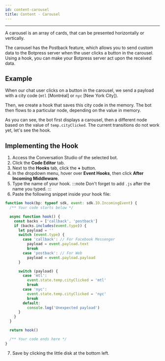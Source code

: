 ```yaml
---
id: content-carousel
title: Content - Carousel
---
```


--------------------

A carousel is an array of cards, that can be presented horizontally or vertically.

The carousel has the Postback feature, which allows you to send custom data to the Botpress server when the user clicks a button in the carousel. Using a hook, you can make your Botpress server act upon the received data.

## Example

When our chat user clicks on a button in the carousel, we send a payload with a city code (`mtl` [Montréal] or `nyc` [New York City]).

Then, we create a hook that saves this city code in the memory. The bot then flows to a particular node, depending on the value in memory.

As you can see, the bot first displays a carousel, then a different node based on the value of `temp.cityClicked`. The current transitions do not work yet, let's see the hook.

## Implementing the Hook

1. Access the Conversation Studio of the selected bot.
2. Click the **Code Editor** tab.
3. Next to the **Hooks** tab, click the **+** button.
4. In the dropdown menu, hover over **Event Hooks**, then click **After Incoming Middleware**.
5. Type the name of your hook.
:::note
Don't forget to add `.js` after the name you typed.
:::
6. Paste the following snippet inside your hook file:
```javascript
function hook(bp: typeof sdk, event: sdk.IO.IncomingEvent) {
  /** Your code starts below */

  async function hook() {
    const backs = ['callback', 'postback']
    if (backs.includes(event.type)) {
      let payload = ''
      switch (event.type) {
        case 'callback': // For Facebook Messenger
          payload = event.payload.text
          break
        case 'postback': // For Web
          payload = event.payload.payload
      }

      switch (payload) {
        case 'mtl':
          event.state.temp.cityClicked = 'mtl'
          break
        case 'nyc':
          event.state.temp.cityClicked = 'nyc'
          break
        default:
          console.log('Unexpected payload')
      }
    }
  }

  return hook()

  /** Your code ends here */
}
```
7. Save by clicking the little disk at the bottom left.